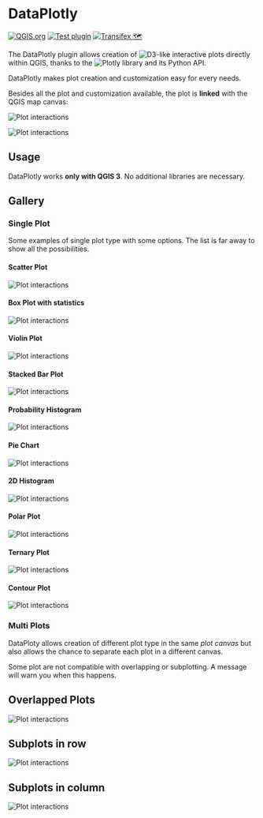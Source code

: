 # DataPlotly

[![QGIS.org](https://img.shields.io/badge/QGIS.org-published-green)](https://plugins.qgis.org/plugins/DataPlotly/)
[![Test plugin](https://github.com/ghtmtt/DataPlotly/actions/workflows/test_plugin.yaml/badge.svg)](https://github.com/ghtmtt/DataPlotly/actions/workflows/test_plugin.yaml)
[![Transifex 🗺](https://github.com/ghtmtt/DataPlotly/actions/workflows/transifex.yml/badge.svg)](https://github.com/ghtmtt/DataPlotly/actions/workflows/transifex.yml)

The DataPlotly plugin allows creation of ![D3](https://d3js.org/)-like
interactive plots directly within QGIS, thanks to the ![Plotly](https://plot.ly/python/)
library and its Python API.

DataPlotly makes plot creation and customization easy for every needs.

Besides all the plot and customization available, the plot is **linked** with
the QGIS map canvas:

![Plot interactions](img/plot_interaction_scatter.gif)

![Plot interactions](img/plot_interaction_box.gif)

## Usage
DataPlotly works **only with QGIS 3**. No additional libraries are necessary.

## Gallery

### Single Plot

Some examples of single plot type with some options. The list is far away to show all the possibilities.

#### Scatter Plot
![Plot interactions](img/plot_scatter.png)

#### Box Plot with statistics
![Plot interactions](img/plot_box.png)

#### Violin Plot
![Plot interactions](img/plot_violin.png)

#### Stacked Bar Plot
![Plot interactions](img/plot_bar_stack.png)

#### Probability Histogram
![Plot interactions](img/plot_histogram.png)

#### Pie Chart
![Plot interactions](img/plot_pie.png)

#### 2D Histogram
![Plot interactions](img/plot_2dhistogram.png)

#### Polar Plot
![Plot interactions](img/plot_polar.png)

#### Ternary Plot
![Plot interactions](img/plot_ternary.png)

#### Contour Plot
![Plot interactions](img/plot_contour.png)

### Multi Plots
DataPloty allows creation of different plot type in the same *plot canvas* but also allows the chance to separate each plot in a different canvas.

<aside class="warning">
Some plot are not compatible with overlapping or subplotting. A message will warn you when this happens.
</aside>


## Overlapped Plots
![Plot interactions](img/plot_scatter_bar.png)

## Subplots in row
![Plot interactions](img/plot_histogram_violin.png)

## Subplots in column
![Plot interactions](img/plot_scatter_histogram.png)
